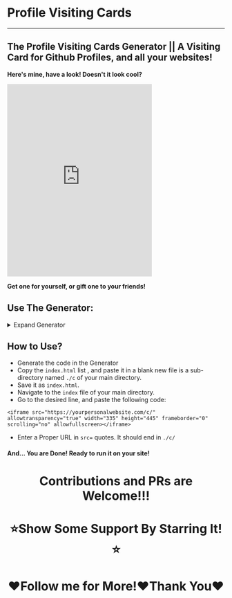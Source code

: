 # Profile Visiting Cards 

 ---
## The Profile Visiting Cards Generator || A Visiting Card for Github Profiles, and all your websites!

**Here's mine, have a look! Doesn't it look cool?**

<iframe src="https://sparkscratch-p.github.io/profile-visiting-cards/sample" allowtransparency="true" width="335" height="445" frameborder="0" scrolling="no" allowfullscreen></iframe>

**Get one for yourself, or gift one to your friends!**

## Use The Generator: 

<details><summary>Expand Generator</summary>
 
 <iframe src="https://sparkscratch-p.github.io/profile-visiting-cards/generator/" allowtransparency="true" width="800" height="450" frameborder="20px" scrolling="yes" allowfullscreen></iframe>
 
 </details>
 
## How to Use?
 
 - Generate the code in the Generator
 - Copy the `index.html` list , and paste it in a blank new file is a sub-directory named `./c` of your main directory.
 - Save it as `index.html`.
 - Navigate to the `index` file of your main directory.
 - Go to the desired line, and paste the following code:
 
 
  ```
<iframe src="https://yourpersonalwebsite.com/c/" allowtransparency="true" width="335" height="445" frameborder="0" scrolling="no" allowfullscreen></iframe>
  ```
  - Enter a Proper URL in `src=` quotes. It should end in `./c/`

#### And... You are Done! Ready to run it on your site!

<h1 align="center"> Contributions and PRs are Welcome!!! </h1>

<h1 align="center"> ⭐Show Some Support By Starring It!⭐</h1>

<h1 align="center"> ❤️Follow me for More!❤️Thank You❤️  </h1>

 
 
